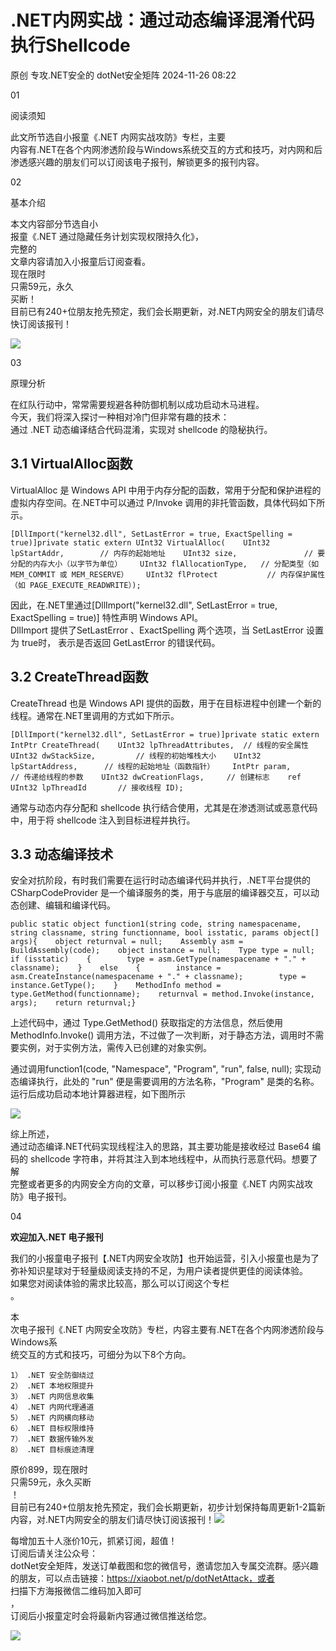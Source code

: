#  .NET内网实战：通过动态编译混淆代码执行Shellcode   
原创 专攻.NET安全的  dotNet安全矩阵   2024-11-26 08:22  
  
01  
  
阅读须知  
  
此文所节选自小报童《.NET 内网实战攻防》专栏，主要  
内容有.NET在各个内网渗透阶段与Windows系统交互的方式和技巧，对内网和后渗透感兴趣的朋友们可以订阅该电子报刊，解锁更多的报刊内容。  
  
  
  
02  
  
基本介绍  
  
本文内容部分节选自小  
报童《.NET 通过隐藏任务计划实现权限持久化》，  
完整的  
文章内容请加入小报童后订阅查看。  
现在限时  
只需59元，永久  
买断！  
目前已有240+位朋友抢先预定，我们会长期更新，对.NET内网安全的朋友们请尽快订阅该报刊！  
  
![](https://mmbiz.qpic.cn/mmbiz_png/NO8Q9ApS1Y9JlPQ9pp3r4U7uctkB21k41mFeB2vsypeCZpia3YsekWqApAcnfSSVD4g6C46w5Gtce1XgwciaAN1A/640?wx_fmt=png&from=appmsg "")  
  
  
03  
  
原理分析  
  
在红队行动中，常常需要规避各种防御机制以成功启动木马进程。  
今天，我们将深入探讨一种相对冷门但非常有趣的技术：  
通过 .NET 动态编译结合代码混淆，实现对 shellcode 的隐秘执行。  
## 3.1 VirtualAlloc函数  
  
VirtualAlloc 是 Windows API 中用于内存分配的函数，常用于分配和保护进程的虚拟内存空间。在.NET中可以通过 P/Invoke 调用的非托管函数，具体代码如下所示。  
  
```
[DllImport("kernel32.dll", SetLastError = true, ExactSpelling = true)]private static extern UInt32 VirtualAlloc(    UInt32 lpStartAddr,        // 内存的起始地址    UInt32 size,               // 要分配的内存大小（以字节为单位）    UInt32 flAllocationType,   // 分配类型（如 MEM_COMMIT 或 MEM_RESERVE）    UInt32 flProtect           // 内存保护属性（如 PAGE_EXECUTE_READWRITE）);
```  
  
  
因此，在.NET里通过[DllImport("kernel32.dll", SetLastError = true, ExactSpelling = true)] 特性声明 Windows API。  
DllImport 提供了SetLastError 、ExactSpelling 两个选项，当 SetLastError 设置为 true时， 表示是否返回 GetLastError 的错误代码。  
## 3.2 CreateThread函数  
  
CreateThread 也是 Windows API 提供的函数，用于在目标进程中创建一个新的线程。通常在.NET里调用的方式如下所示。  
  
```
[DllImport("kernel32.dll", SetLastError = true)]private static extern IntPtr CreateThread(    UInt32 lpThreadAttributes,  // 线程的安全属性    UInt32 dwStackSize,         // 线程的初始堆栈大小    UInt32 lpStartAddress,      // 线程的起始地址（函数指针）    IntPtr param,               // 传递给线程的参数    UInt32 dwCreationFlags,     // 创建标志    ref UInt32 lpThreadId       // 接收线程 ID);
```  
  
  
通常与动态内存分配和 shellcode 执行结合使用，尤其是在渗透测试或恶意代码中，用于将 shellcode 注入到目标进程并执行。  
## 3.3 动态编译技术  
  
安全对抗阶段，有时我们需要在运行时动态编译代码并执行，.NET平台提供的CSharpCodeProvider 是一个编译服务的类，用于与底层的编译器交互，可以动态创建、编辑和编译代码。  
  
```
public static object function1(string code, string namespacename, string classname, string functionname, bool isstatic, params object[] args){    object returnval = null;    Assembly asm = BuildAssembly(code);    object instance = null;    Type type = null;    if (isstatic)    {        type = asm.GetType(namespacename + "." + classname);    }    else    {        instance = asm.CreateInstance(namespacename + "." + classname);        type = instance.GetType();    }    MethodInfo method = type.GetMethod(functionname);    returnval = method.Invoke(instance, args);    return returnval;}
```  
  
  
上述代码中，通过 Type.GetMethod() 获取指定的方法信息，然后使用 MethodInfo.Invoke() 调用方法，不过做了一次判断，对于静态方法，调用时不需要实例，对于实例方法，需传入已创建的对象实例。  
  
通过调用function1(code, "Namespace", "Program", "run", false, null); 实现动态编译执行，此处的 "run" 便是需要调用的方法名称，"Program" 是类的名称。运行后成功启动本地计算器进程，如下图所示  
  
![](https://mmbiz.qpic.cn/mmbiz_jpg/NO8Q9ApS1Y9JlPQ9pp3r4U7uctkB21k4BtII8SpQOVOKB5TEHOffNA3XCwUZ792bZEDSca9uc1IzVbo26vlDsg/640?wx_fmt=other&from=appmsg "")  
  
  
综上所述，  
通过动态编译.NET代码实现线程注入的思路，其主要功能是接收经过 Base64 编码的 shellcode 字符串，并将其注入到本地线程中，从而执行恶意代码。想要了解  
完整或者更多的内网安全方向的文章，可以移步订阅小报童《.NET 内网实战攻防》电子报刊。  
  
04  
  
**欢迎加入.NET 电子报刊**  
  
我们的小报童电子报刊【.NET内网安全攻防】也开始运营，引入小报童也是为了弥补知识星球对于轻量级阅读支持的不足，为用户读者提供更佳的阅读体验。  
如果您对阅读体验的需求比较高，那么可以订阅这个专栏  
。  
  
  
  
  
本  
次电子报刊《.NET 内网安全攻防》专栏，内容主要有.NET在各个内网渗透阶段与Windows系  
统交互的方式和技巧，可细分为以下8个方向。  
  
```
1） .NET 安全防御绕过
2） .NET 本地权限提升
3） .NET 内网信息收集
4） .NET 内网代理通道
5） .NET 内网横向移动
6） .NET 目标权限维持
7） .NET 数据传输外发
8） .NET 目标痕迹清理
```  
  
  
原价899，现在限时  
只需59元，永久买断  
！  
目前已有240+位朋友抢先预定，我们会长期更新，初步计划保持每周更新1-2篇新内容，对.NET内网安全的朋友们请尽快订阅该报刊！![](https://mmbiz.qpic.cn/mmbiz_jpg/NO8Q9ApS1YibeicvDNVldcXTgRnFUFTwOqfTleogJThU7kCaZJuuU2BLVLYluu6CFV7BX458AxBcd93ickZ0rmOqQ/640?wx_fmt=other&from=appmsg&wxfrom=5&wx_lazy=1&wx_co=1&tp=webp "")  
  
  
每增加五十人涨价10元，抓紧订阅，超值！  
订阅后请关注公众号：  
dotNet安全矩阵，发送订单截图和您的微信号，邀请您加入专属交流群。感兴趣的朋友，可以点击链接：https://xiaobot.net/p/dotNetAttack，或者  
扫描下方海报微信二维码加入即可  
，  
订阅后小报童定时会将最新内容通过微信推送给您。  
  
  
![](https://mmbiz.qpic.cn/mmbiz_jpg/NO8Q9ApS1Y9smyGZn3Nv0QdoibXiaLjdHMJWGxJp9ibViaKvSS55M4ic9858VervRwVGM7aMfSmP5ibCZc8dv30ZPC1Q/640?wx_fmt=other&from=appmsg&wxfrom=5&wx_lazy=1&wx_co=1&tp=webp "")  
  
  
